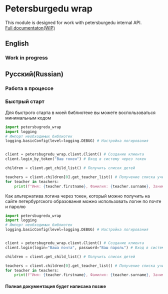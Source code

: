 # Petersburgedu wrap
This module is designed for work with petersburgedu internal API.  
[Full documentaton(WIP)](https://zeusina.gitbook.io/petersburgedu-wrap/)

## English
### Work in progress

## Русский(Russian)
### Работа в процессе

### Быстрый старт
Для быстрого старта в моей библиотеке вы можете воспользоваться минимальным кодом


```python
import petersbugredu_wrap
import logging
# Импорт необходимых библиотек
logging.basicConfig(level=logging.DEBUG) # Настройка логирования


client = petersbugredu_wrap.client.Client() # Создание клиента
client.login_by_token("Ваш токен") # Вход в систему через токен

children = client.get_child_list() # Получить список детей

teachers = client.children[0].get_teacher_list() # Получение списка учителей
for teacher in teachers: 
    print(f"Имя: {teacher.firstname}, Фамилия: {teacher.surname}, Занимаемая должность: {teacher.position_name}")
```

Как альтернатива логина через токен, который можно получить на сайте петербургского образования можно использовать логин по почте и паролю

```python
import petersbugredu_wrap
import logging
# Импорт необходимых библиотек
logging.basicConfig(level=logging.DEBUG) # Настройка логирования


client = petersbugredu_wrap.client.Client() # Создание клиента
client.login(login="Ваша почта", password="Ваш пароль") # Вход в систему через токен

children = client.get_child_list() # Получить список детей

teachers = client.children[0].get_teacher_list() # Получение списка учителей
for teacher in teachers: 
    print(f"Имя: {teacher.firstname}, Фамилия: {teacher.surname}, Занимаемая должность: {teacher.position_name}")
```
#### Полная документация будет написана позже
